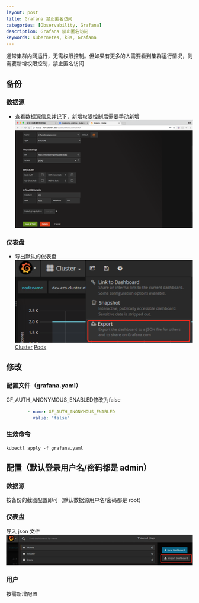 ```yaml
---
layout: post
title: Grafana 禁止匿名访问
categories: [Observability, Grafana]
description: Grafana 禁止匿名访问
keywords: Kubernetes, k8s, Grafana
---
```



通常集群内网运行，无需权限控制。但如果有更多的人需要看到集群运行情况，则需要新增权限控制，禁止匿名访问

## 备份
### 数据源
- 查看数据源信息并记下，新增权限控制后需要手动新增
![](/images/posts/2018/06/QQ20180619-230508@2x.png)

### 仪表盘
- 导出默认的仪表盘
![](/images/posts/2018/06/QQ20180721-234946@2x.png)
[Cluster](/images/posts/2018/06/Cluster-1529723207407.json)
[Pods](/images/posts/2018/06/Pods-1529723224479.json)

## 修改
### 配置文件（grafana.yaml）
GF_AUTH_ANONYMOUS_ENABLED修改为false
```yaml
        - name: GF_AUTH_ANONYMOUS_ENABLED
          value: "false"
```

### 生效命令
`kubectl apply -f grafana.yaml`

## 配置（默认登录用户名/密码都是 admin）
### 数据源
按备份的截图配置即可（默认数据源用户名/密码都是 root）

### 仪表盘
导入 json 文件
![](/images/posts/2018/06/QQ20180722-000010@2x.png)

### 用户
按需新增配置
